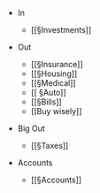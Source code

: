 - In
	- [[§Investments]]

- Out
	- [[§Insurance]]
	- [[§Housing]]
	- [[§Medical]]
	- [[ §Auto]]
	- [[§Bills]]
	- [[Buy wisely]]

- Big Out
	- [[§Taxes]]

- Accounts
	- [[§Accounts]]